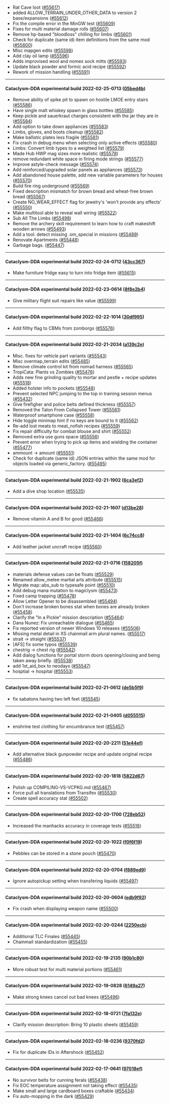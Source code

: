 * Rat Cave loot ([#55617](https://github.com/CleverRaven/Cataclysm-DDA/pull/55617))
* added ALLOW_TERRAIN_UNDER_OTHER_DATA to version 2 base/expansions ([#55612](https://github.com/CleverRaven/Cataclysm-DDA/pull/55612))
* Fix the compile error in the MinGW test ([#55609](https://github.com/CleverRaven/Cataclysm-DDA/pull/55609))
* Fixes for multi material damage rolls ([#55607](https://github.com/CleverRaven/Cataclysm-DDA/pull/55607))
* Remove hp-based "bloodloss" chilling for limbs ([#55601](https://github.com/CleverRaven/Cataclysm-DDA/pull/55601))
* Check for duplicate (same id) item definitions from the same mod  ([#55600](https://github.com/CleverRaven/Cataclysm-DDA/pull/55600))
* Misc mapgen edits ([#55598](https://github.com/CleverRaven/Cataclysm-DDA/pull/55598))
* Add clay oil lamp ([#55596](https://github.com/CleverRaven/Cataclysm-DDA/pull/55596))
* Adds improvised wool and nomex sock mitts ([#55593](https://github.com/CleverRaven/Cataclysm-DDA/pull/55593))
* Update black powder and formic acid recipe ([#55592](https://github.com/CleverRaven/Cataclysm-DDA/pull/55592))
* Rework of mission handling ([#55591](https://github.com/CleverRaven/Cataclysm-DDA/pull/55591))

---

#### Cataclysm-DDA experimental build 2022-02-25-0713 ([05bed4b](https://github.com/CleverRaven/Cataclysm-DDA/releases/tag/cdda-experimental-2022-02-25-0713))

* Remove ability of spike pit to spawn on hostile LMOE entry stairs ([#55586](https://github.com/CleverRaven/Cataclysm-DDA/pull/55586))
* Have single malt whiskey spawn in glass bottles ([#55585](https://github.com/CleverRaven/Cataclysm-DDA/pull/55585))
* Keep pickle and sauerkraut charges consistent with the jar they are in ([#55584](https://github.com/CleverRaven/Cataclysm-DDA/pull/55584))
* Add option to take down appliances ([#55583](https://github.com/CleverRaven/Cataclysm-DDA/pull/55583))
* Limbs, gloves, and boots cleanup ([#55582](https://github.com/CleverRaven/Cataclysm-DDA/pull/55582))
* Make ballistic plates less fragile ([#55581](https://github.com/CleverRaven/Cataclysm-DDA/pull/55581))
* Fix crash in debug menu when selecting only active effects ([#55580](https://github.com/CleverRaven/Cataclysm-DDA/pull/55580))
* Limbs: Convert limb types to a weighted list ([#55579](https://github.com/CleverRaven/Cataclysm-DDA/pull/55579))
* Made Hub HWP mag sizes more realistic ([#55578](https://github.com/CleverRaven/Cataclysm-DDA/pull/55578))
* remove redundant white space in firing mode strings ([#55577](https://github.com/CleverRaven/Cataclysm-DDA/pull/55577))
* Improve astyle-check message ([#55574](https://github.com/CleverRaven/Cataclysm-DDA/pull/55574))
* Add reinforced/upgraded solar panels as appliances ([#55573](https://github.com/CleverRaven/Cataclysm-DDA/pull/55573))
* Add abandoned house palette, add new variable parameters for houses ([#55570](https://github.com/CleverRaven/Cataclysm-DDA/pull/55570))
* Build fire ring underground ([#55569](https://github.com/CleverRaven/Cataclysm-DDA/pull/55569))
* Fixed description mismatch for brown bread and wheat-free brown bread ([#55567](https://github.com/CleverRaven/Cataclysm-DDA/pull/55567))
* Create NO_WEAR_EFFECT flag for jewelry's 'won't provide any effects' ([#55550](https://github.com/CleverRaven/Cataclysm-DDA/pull/55550))
* Make multitool able to reveal wall wiring ([#55522](https://github.com/CleverRaven/Cataclysm-DDA/pull/55522))
* Sub All The Limbs ([#55498](https://github.com/CleverRaven/Cataclysm-DDA/pull/55498))
* Remove the archery skill requirement to learn how to craft makeshift wooden arrows ([#55493](https://github.com/CleverRaven/Cataclysm-DDA/pull/55493))
* Add a tool: detect missing .om_special in missions ([#55489](https://github.com/CleverRaven/Cataclysm-DDA/pull/55489))
* Renovate Apartments ([#55448](https://github.com/CleverRaven/Cataclysm-DDA/pull/55448))
* Garbage bags. ([#55447](https://github.com/CleverRaven/Cataclysm-DDA/pull/55447))

---

#### Cataclysm-DDA experimental build 2022-02-24-0712 ([43cc367](https://github.com/CleverRaven/Cataclysm-DDA/releases/tag/cdda-experimental-2022-02-24-0712))

* Make furniture fridge easy to turn into fridge item ([#55615](https://github.com/CleverRaven/Cataclysm-DDA/pull/55615))

---

#### Cataclysm-DDA experimental build 2022-02-23-0614 ([8f8e2b4](https://github.com/CleverRaven/Cataclysm-DDA/releases/tag/cdda-experimental-2022-02-23-0614))

* Give military flight suit repairs like value ([#55599](https://github.com/CleverRaven/Cataclysm-DDA/pull/55599))

---

#### Cataclysm-DDA experimental build 2022-02-22-1014 ([30df995](https://github.com/CleverRaven/Cataclysm-DDA/releases/tag/cdda-experimental-2022-02-22-1014))

* Add filthy flag to CBMs from zomborgs ([#55576](https://github.com/CleverRaven/Cataclysm-DDA/pull/55576))

---

#### Cataclysm-DDA experimental build 2022-02-21-2034 ([a139c2e](https://github.com/CleverRaven/Cataclysm-DDA/releases/tag/cdda-experimental-2022-02-21-2034))

* Misc. fixes for vehicle part variants ([#55543](https://github.com/CleverRaven/Cataclysm-DDA/pull/55543))
* Misc overmap_terrain edits ([#55485](https://github.com/CleverRaven/Cataclysm-DDA/pull/55485))
* Remove climate control kit from nomad harness ([#55565](https://github.com/CleverRaven/Cataclysm-DDA/pull/55565))
* TropiCata: Plants vs Zombies  ([#55476](https://github.com/CleverRaven/Cataclysm-DDA/pull/55476))
* Adds new fine grinding quality to mortar and pestle + recipe updates ([#55518](https://github.com/CleverRaven/Cataclysm-DDA/pull/55518))
* Added holster info to pockets ([#55548](https://github.com/CleverRaven/Cataclysm-DDA/pull/55548))
* Prevent selected NPC jumping to the top in training session menus ([#55432](https://github.com/CleverRaven/Cataclysm-DDA/pull/55432))
* Give firefigher and police belts defined thickness ([#55557](https://github.com/CleverRaven/Cataclysm-DDA/pull/55557))
* Removed the Talon From Collapsed Tower ([#55561](https://github.com/CleverRaven/Cataclysm-DDA/pull/55561))
* Waterproof smartphone case ([#55558](https://github.com/CleverRaven/Cataclysm-DDA/pull/55558))
* Hide toggle minimap hint if no keys are bound to it ([#55562](https://github.com/CleverRaven/Cataclysm-DDA/pull/55562))
* Re-add lost meats to meat_nofish recipes ([#55559](https://github.com/CleverRaven/Cataclysm-DDA/pull/55559))
* Fix repair difficulty for combat blouse and shirt ([#55552](https://github.com/CleverRaven/Cataclysm-DDA/pull/55552))
* Removed extra use guns space ([#55556](https://github.com/CleverRaven/Cataclysm-DDA/pull/55556))
* Prevent error when trying to pick up items and wielding the container ([#55477](https://github.com/CleverRaven/Cataclysm-DDA/pull/55477))
* ammount -> amount ([#55551](https://github.com/CleverRaven/Cataclysm-DDA/pull/55551))
* Check for duplicate (same id) JSON entries within the same mod for objects loaded via generic_factory. ([#55495](https://github.com/CleverRaven/Cataclysm-DDA/pull/55495))

---

#### Cataclysm-DDA experimental build 2022-02-21-1902 ([6ca3ef2](https://github.com/CleverRaven/Cataclysm-DDA/releases/tag/cdda-experimental-2022-02-21-1902))

* Add a dive shop location ([#55535](https://github.com/CleverRaven/Cataclysm-DDA/pull/55535))

---

#### Cataclysm-DDA experimental build 2022-02-21-1607 ([d13be28](https://github.com/CleverRaven/Cataclysm-DDA/releases/tag/cdda-experimental-2022-02-21-1607))

* Remove vitamin A and B for good ([#55466](https://github.com/CleverRaven/Cataclysm-DDA/pull/55466))

---

#### Cataclysm-DDA experimental build 2022-02-21-1404 ([6c74cc8](https://github.com/CleverRaven/Cataclysm-DDA/releases/tag/cdda-experimental-2022-02-21-1404))

* Add leather jacket uncraft recipe ([#55560](https://github.com/CleverRaven/Cataclysm-DDA/pull/55560))

---

#### Cataclysm-DDA experimental build 2022-02-21-0716 ([158205f](https://github.com/CleverRaven/Cataclysm-DDA/releases/tag/cdda-experimental-2022-02-21-0716))

* materials defense values can be floats ([#55529](https://github.com/CleverRaven/Cataclysm-DDA/pull/55529))
* Renamed allow_melee martial arts attribute ([#55515](https://github.com/CleverRaven/Cataclysm-DDA/pull/55515))
* Migrate map::abs_sub to typesafe point ([#55510](https://github.com/CleverRaven/Cataclysm-DDA/pull/55510))
* Add debug mana mutation to magiclysm ([#55473](https://github.com/CleverRaven/Cataclysm-DDA/pull/55473))
* Fixed camp trapping ([#55478](https://github.com/CleverRaven/Cataclysm-DDA/pull/55478))
* Allow Letter Opener to be disassembled ([#55494](https://github.com/CleverRaven/Cataclysm-DDA/pull/55494))
* Don't increase broken bones stat when bones are already broken ([#55458](https://github.com/CleverRaven/Cataclysm-DDA/pull/55458))
* Clarify the "In a Pickle" mission description ([#55464](https://github.com/CleverRaven/Cataclysm-DDA/pull/55464))
* Dana Nunez: Fix unreachable dialogue ([#55465](https://github.com/CleverRaven/Cataclysm-DDA/pull/55465))
* Fix reported version of newer Windows 10 releases ([#55506](https://github.com/CleverRaven/Cataclysm-DDA/pull/55506))
* Missing metal detail in XS chainmail arm plural names. ([#55517](https://github.com/CleverRaven/Cataclysm-DDA/pull/55517))
* strait -> straight ([#55537](https://github.com/CleverRaven/Cataclysm-DDA/pull/55537))
* [AFS] fix some typos ([#55539](https://github.com/CleverRaven/Cataclysm-DDA/pull/55539))
* chestrig → chest rig ([#55542](https://github.com/CleverRaven/Cataclysm-DDA/pull/55542))
* Add dialog functions for portal storm doors opening/closing and being taken away briefly. ([#55538](https://github.com/CleverRaven/Cataclysm-DDA/pull/55538))
* add 1st_aid_box to neodays ([#55547](https://github.com/CleverRaven/Cataclysm-DDA/pull/55547))
* hosptial -> hospital ([#55553](https://github.com/CleverRaven/Cataclysm-DDA/pull/55553))

---

#### Cataclysm-DDA experimental build 2022-02-21-0612 ([de5b5f9](https://github.com/CleverRaven/Cataclysm-DDA/releases/tag/cdda-experimental-2022-02-21-0612))

* fix sabatons having two left feet ([#55545](https://github.com/CleverRaven/Cataclysm-DDA/pull/55545))

---

#### Cataclysm-DDA experimental build 2022-02-21-0405 ([d055515](https://github.com/CleverRaven/Cataclysm-DDA/releases/tag/cdda-experimental-2022-02-21-0405))

* enshrine test clothing for encumbrance test ([#55457](https://github.com/CleverRaven/Cataclysm-DDA/pull/55457))

---

#### Cataclysm-DDA experimental build 2022-02-20-2211 ([51e44ef](https://github.com/CleverRaven/Cataclysm-DDA/releases/tag/cdda-experimental-2022-02-20-2211))

* Add alternative black gunpowder recipe and update original recipe ([#55486](https://github.com/CleverRaven/Cataclysm-DDA/pull/55486))

---

#### Cataclysm-DDA experimental build 2022-02-20-1818 ([5822d67](https://github.com/CleverRaven/Cataclysm-DDA/releases/tag/cdda-experimental-2022-02-20-1818))

* Polish up COMPILING-VS-VCPKG.md ([#55467](https://github.com/CleverRaven/Cataclysm-DDA/pull/55467))
* Force pull all translations from Transifex ([#55530](https://github.com/CleverRaven/Cataclysm-DDA/pull/55530))
* Create spell accuracy stat ([#55502](https://github.com/CleverRaven/Cataclysm-DDA/pull/55502))

---

#### Cataclysm-DDA experimental build 2022-02-20-1700 ([728eb52](https://github.com/CleverRaven/Cataclysm-DDA/releases/tag/cdda-experimental-2022-02-20-1700))

* Increased the manhacks accuracy in coverage tests ([#55516](https://github.com/CleverRaven/Cataclysm-DDA/pull/55516))

---

#### Cataclysm-DDA experimental build 2022-02-20-1022 ([f0f6f19](https://github.com/CleverRaven/Cataclysm-DDA/releases/tag/cdda-experimental-2022-02-20-1022))

* Pebbles can be stored in a stone pouch ([#55470](https://github.com/CleverRaven/Cataclysm-DDA/pull/55470))

---

#### Cataclysm-DDA experimental build 2022-02-20-0704 ([f889ed9](https://github.com/CleverRaven/Cataclysm-DDA/releases/tag/cdda-experimental-2022-02-20-0704))

* Ignore autopickup setting when transfering liquids ([#55497](https://github.com/CleverRaven/Cataclysm-DDA/pull/55497))

---

#### Cataclysm-DDA experimental build 2022-02-20-0604 ([edb9f92](https://github.com/CleverRaven/Cataclysm-DDA/releases/tag/cdda-experimental-2022-02-20-0604))

* Fix crash when displaying weapon name ([#55500](https://github.com/CleverRaven/Cataclysm-DDA/pull/55500))

---

#### Cataclysm-DDA experimental build 2022-02-20-0244 ([2250ecb](https://github.com/CleverRaven/Cataclysm-DDA/releases/tag/cdda-experimental-2022-02-20-0244))

* Additional TLC Finales ([#55445](https://github.com/CleverRaven/Cataclysm-DDA/pull/55445))
* Chainmail standardization ([#55455](https://github.com/CleverRaven/Cataclysm-DDA/pull/55455))

---

#### Cataclysm-DDA experimental build 2022-02-19-2135 ([90b1c80](https://github.com/CleverRaven/Cataclysm-DDA/releases/tag/cdda-experimental-2022-02-19-2135))

* More robust test for multi material portions ([#55461](https://github.com/CleverRaven/Cataclysm-DDA/pull/55461))

---

#### Cataclysm-DDA experimental build 2022-02-19-0828 ([6149a27](https://github.com/CleverRaven/Cataclysm-DDA/releases/tag/cdda-experimental-2022-02-19-0828))

* Make strong knees cancel out bad knees ([#55496](https://github.com/CleverRaven/Cataclysm-DDA/pull/55496))

---

#### Cataclysm-DDA experimental build 2022-02-18-0721 ([7fa132e](https://github.com/CleverRaven/Cataclysm-DDA/releases/tag/cdda-experimental-2022-02-18-0721))

* Clarify mission description: Bring 10 plastic sheets ([#55459](https://github.com/CleverRaven/Cataclysm-DDA/pull/55459))

---

#### Cataclysm-DDA experimental build 2022-02-18-0236 ([9370fd2](https://github.com/CleverRaven/Cataclysm-DDA/releases/tag/cdda-experimental-2022-02-18-0236))

* Fix for duplicate IDs in Aftershock ([#55452](https://github.com/CleverRaven/Cataclysm-DDA/pull/55452))

---

#### Cataclysm-DDA experimental build 2022-02-17-0641 ([97018ef](https://github.com/CleverRaven/Cataclysm-DDA/releases/tag/cdda-experimental-2022-02-17-0641))

* No survivor belts for cunning ferals ([#55438](https://github.com/CleverRaven/Cataclysm-DDA/pull/55438))
* Fix EOC temperature assignment not taking effect ([#55435](https://github.com/CleverRaven/Cataclysm-DDA/pull/55435))
* Make small and large cardboard boxes craftable ([#55434](https://github.com/CleverRaven/Cataclysm-DDA/pull/55434))
* Fix auto-mopping in the dark ([#55429](https://github.com/CleverRaven/Cataclysm-DDA/pull/55429))
